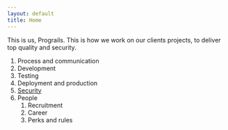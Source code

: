 ```yaml
---
layout: default
title: Home
---
```


This is us, Prograils. This is how we work on our clients projects, to deliver top quality and security.

1. Process and communication
2. Development
3. Testing
4. Deployment and production
5. [Security](/playbook/security)
6. People
   1. Recruitment
   2. Career
   3. Perks and rules
